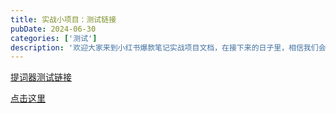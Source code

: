 ```yaml
---
title: 实战小项目：测试链接
pubDate: 2024-06-30
categories: ['测试']
description: '欢迎大家来到小红书爆款笔记实战项目文档，在接下来的日子里，相信我们会在这里见很多面的。'
---
```

[提词器测试链接](lusun://jump/vip/sms/001)

<a href="lusun://jump/vip/sms/001" target="_blank" title="提词器测试链接">点击这里</a>
